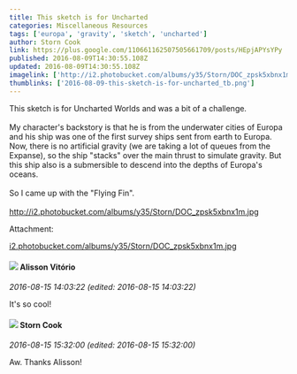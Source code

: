 ```yaml
---
title: This sketch is for Uncharted
categories: Miscellaneous Resources
tags: ['europa', 'gravity', 'sketch', 'uncharted']
author: Storn Cook
link: https://plus.google.com/110661162507505661709/posts/HEpjAPYsYPy
published: 2016-08-09T14:30:55.108Z
updated: 2016-08-09T14:30:55.108Z
imagelink: ['http://i2.photobucket.com/albums/y35/Storn/DOC_zpsk5xbnx1m.jpg']
thumblinks: ['2016-08-09-this-sketch-is-for-uncharted_tb.png']
---
```


This sketch is for Uncharted Worlds and was a bit of a challenge.  <br /><br />My character&#39;s backstory is that he is from the underwater cities of Europa and his ship was one of the first survey ships sent from earth to Europa.  Now, there is no artificial gravity (we are taking a lot of queues from the Expanse), so the ship &quot;stacks&quot; over the main thrust to simulate gravity.  But this ship also is a submersible to descend into the depths of Europa&#39;s oceans.  <br /><br />So I came up with the &quot;Flying Fin&quot;.  <br /><br /><a href="http://i2.photobucket.com/albums/y35/Storn/DOC_zpsk5xbnx1m.jpg" class="ot-anchor">http://i2.photobucket.com/albums/y35/Storn/DOC_zpsk5xbnx1m.jpg</a>


Attachment:

<a href='http://i2.photobucket.com/albums/y35/Storn/DOC_zpsk5xbnx1m.jpg'>i2.photobucket.com/albums/y35/Storn/DOC_zpsk5xbnx1m.jpg</a>


<div id='comment z13cfhphnketwn2n122oelspqrrqs32oo04'>
  <h4><img src='{{site.baseurl}}//images/avatars/115101729330777297840_photo.jpg'> Alisson Vitório</h4>
      <p><cite>2016-08-15 14:03:22 (edited: 2016-08-15 14:03:22)</cite></p>
        <p>It&#39;s so cool!</p>
</div>
        

<div id='comment z13cfhphnketwn2n122oelspqrrqs32oo04'>
  <h4><img src='{{site.baseurl}}//images/avatars/110661162507505661709_photo.jpg'> Storn Cook</h4>
      <p><cite>2016-08-15 15:32:00 (edited: 2016-08-15 15:32:00)</cite></p>
        <p>Aw.  Thanks Alisson!</p>
</div>
        